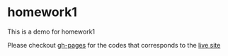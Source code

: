 # homework1

This is a demo for homework1

Please checkout [gh-pages](tree/gh-pages) for the codes that corresponds to the [live site](https://hkbu-jour2106.github.io/homework1/)

